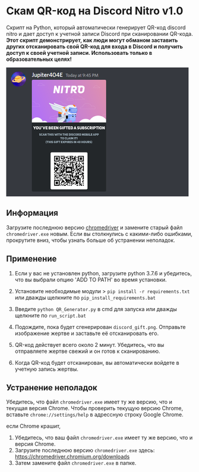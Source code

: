# Скам QR-код на Discord Nitro v1.0

Скрипт на Python, который автоматически генерирует QR-код discord nitro и дает доступ к учетной записи Discord при сканировании QR-кода. **Этот скрипт демонстрирует, как люди могут обманом заставить других отсканировать свой QR-код для входа в Discord и получить доступ к своей учетной записи. Использовать только в образовательных целях!**

![image](https://github.com/Jupiter404E/Discord-qrcode-scam/blob/main/temp/discord_gift.png?raw=true)

## Информация

Загрузите последнюю версию [chromedriver](https://chromedriver.chromium.org/downloads "link chromedriver") и замените старый файл `chromedriver.exe` новым. Если вы столкнулись с какими-либо ошибками, прокрутите вниз, чтобы узнать больше об устранении неполадок.

## Применение

1. Если у вас не установлен python, загрузите python 3.7.6 и убедитесь, что вы выбрали опцию 'ADD TO PATH' во время установки.

2. Установите необходимые модули > `pip install -r requirements.txt` или дважды щелкните по `pip_install_requirements.bat`

3. Введите `python QR_Generator.py` в cmd для запуска или дважды щелкните по `run_script.bat`

4. Подождите, пока будет сгенерирован `discord_gift.png`. Отправьте изображение жертве и заставьте её отсканировать его.

5. QR-код действует всего около 2 минут. Убедитесь, что вы отправляете жертве свежий и он готов к сканированию.

6. Когда QR-код будет отсканирован, вы автоматически войдете в учетную запись жертвы.

## Устранение неполадок

Убедитесь, что файл `chromedriver.exe` имеет ту же версию, что и текущая версия Chrome. Чтобы проверить текущую версию Chrome, вставьте `chrome://settings/help` в адрессную строку Google Chrome.

если Chrome крашит,

1. Убедитесь, что ваш файл `chromedriver.exe` имеет ту же версию, что и версия Chrome.
2. Загрузите последнюю версию `chromedriver.exe` здесь: https://chromedriver.chromium.org/downloads
3. Затем замените файл `chromedriver.exe` в папке.
